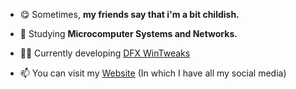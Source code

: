 - 😋 Sometimes, **my friends say that i'm a bit childish.**

- 🌱 Studying **Microcomputer Systems and Networks.**

- 👨‍💻 Currently developing [DFX WinTweaks](https://ivandfx.github.io/DFXWinTweaks/)

- 📫 You can visit my [Website](https://ivandfx.github.io/) (In which I have all my social media)

